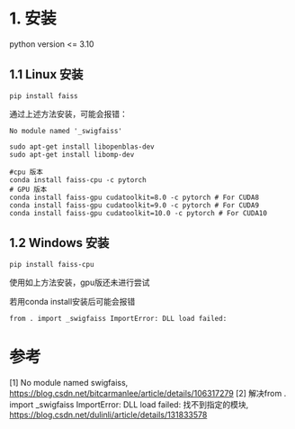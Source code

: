 # 1. 安装

python version <= 3.10

## 1.1 Linux 安装

```shell
pip install faiss
```

通过上述方法安装，可能会报错：
```
No module named '_swigfaiss'
```


```shell
sudo apt-get install libopenblas-dev
sudo apt-get install libomp-dev

#cpu 版本
conda install faiss-cpu -c pytorch
# GPU 版本
conda install faiss-gpu cudatoolkit=8.0 -c pytorch # For CUDA8
conda install faiss-gpu cudatoolkit=9.0 -c pytorch # For CUDA9
conda install faiss-gpu cudatoolkit=10.0 -c pytorch # For CUDA10
```

## 1.2 Windows 安装

```shell
pip install faiss-cpu
```

使用如上方法安装，gpu版还未进行尝试

若用conda install安装后可能会报错

```shell
from . import _swigfaiss ImportError: DLL load failed: 
```

# 参考
[1] No module named swigfaiss, https://blog.csdn.net/bitcarmanlee/article/details/106317279
[2] 解决from . import _swigfaiss ImportError: DLL load failed: 找不到指定的模块, 
    https://blog.csdn.net/dulinli/article/details/131833578